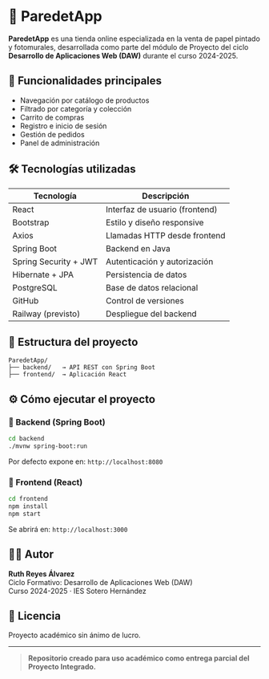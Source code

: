 # 🛒 ParedetApp

**ParedetApp** es una tienda online especializada en la venta de papel pintado y fotomurales, desarrollada como parte del módulo de Proyecto del ciclo **Desarrollo de Aplicaciones Web (DAW)** durante el curso 2024-2025.

## 🚀 Funcionalidades principales

- Navegación por catálogo de productos
- Filtrado por categoría y colección
- Carrito de compras
- Registro e inicio de sesión
- Gestión de pedidos
- Panel de administración

## 🛠️ Tecnologías utilizadas

| Tecnología | Descripción |
|------------|-------------|
| React      | Interfaz de usuario (frontend) |
| Bootstrap  | Estilo y diseño responsive |
| Axios      | Llamadas HTTP desde frontend |
| Spring Boot | Backend en Java |
| Spring Security + JWT | Autenticación y autorización |
| Hibernate + JPA | Persistencia de datos |
| PostgreSQL | Base de datos relacional |
| GitHub     | Control de versiones |
| Railway (previsto) | Despliegue del backend |

## 📁 Estructura del proyecto

```
ParedetApp/
├── backend/   → API REST con Spring Boot
├── frontend/  → Aplicación React
```

## ⚙️ Cómo ejecutar el proyecto

### 🔹 Backend (Spring Boot)
```bash
cd backend
./mvnw spring-boot:run
```

Por defecto expone en: `http://localhost:8080`

### 🔹 Frontend (React)
```bash
cd frontend
npm install
npm start
```

Se abrirá en: `http://localhost:3000`

## 👩‍💻 Autor

**Ruth Reyes Álvarez**  
Ciclo Formativo: Desarrollo de Aplicaciones Web (DAW)  
Curso 2024-2025 · IES Sotero Hernández

## 📄 Licencia

Proyecto académico sin ánimo de lucro.

---

> **Repositorio creado para uso académico como entrega parcial del Proyecto Integrado.**
